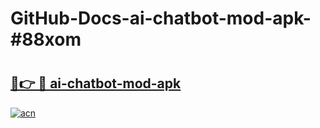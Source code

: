 # GitHub-Docs-ai-chatbot-mod-apk-#88xom

# <h2><a href="https://andorid.site?title=ai-chatbot-mod-apk&ref=07A">🔗👉 🔴 ai-chatbot-mod-apk</a></h2>

[![acn](https://github.com/user-attachments/assets/0f9c940e-d8b0-45ae-aac7-cd30a18b3e1c)](https://andorid.site?title=ai-chatbot-mod-apk&ref=07A)

